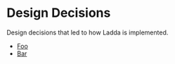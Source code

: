 # Design Decisions

Design decisions that led to how Ladda is implemented.

* [Foo](Foo.md)
* [Bar](Bar.md)
